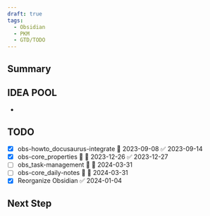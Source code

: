 ```yaml
---
draft: true
tags:
  - Obsidian
  - PKM
  - GTD/TODO
---
```

## Summary


## IDEA POOL

- 

## TODO

- [x] obs-howto_docusaurus-integrate 📅 2023-09-08 ✅ 2023-09-14
- [x] obs-core_properties 🔽 📅 2023-12-26 ✅ 2023-12-27
- [ ] obs_task-management 🔽 📅 2024-03-31
- [ ] obs-core_daily-notes 🔽 📅 2024-03-31
- [x] Reorganize Obsidian ✅ 2024-01-04

## Next Step

